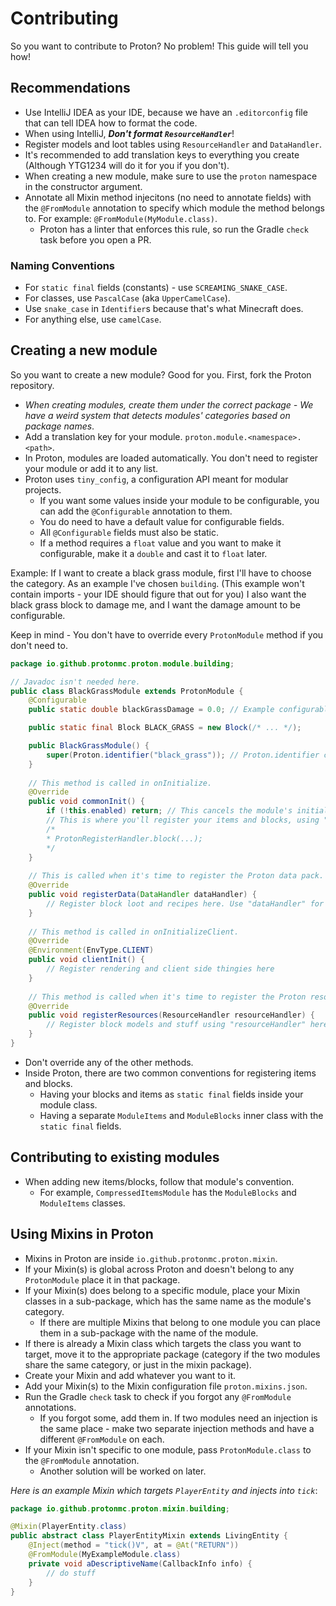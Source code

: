 # Contributing
So you want to contribute to Proton? No problem! This guide will tell you how!

## Recommendations
* Use IntelliJ IDEA as your IDE, because we have an `.editorconfig` file that can tell IDEA how to format the code.
* When using IntelliJ, ***Don't format `ResourceHandler`***!
* Register models and loot tables using `ResourceHandler` and `DataHandler`.
* It's recommended to add translation keys to everything you create (Although YTG1234 will do it for you if you don't).
* When creating a new module, make sure to use the `proton` namespace in the constructor argument.
* Annotate all Mixin method injecitons (no need to annotate fields) with the `@FromModule` annotation to specify which module the method belongs to. For example: `@FromModule(MyModule.class)`.
    * Proton has a linter that enforces this rule, so run the Gradle `check` task before you open a PR.

### Naming Conventions
* For `static final` fields (constants) - use `SCREAMING_SNAKE_CASE`.
* For classes, use `PascalCase` (aka `UpperCamelCase`).
* Use `snake_case` in `Identifier`s because that's what Minecraft does.
* For anything else, use `camelCase`.

## Creating a new module
So you want to create a new module? Good for you.
First, fork the Proton repository.

* *When creating modules, create them under the correct package - We have a weird system that detects modules' categories based on package names*.
* Add a translation key for your module. `proton.module.<namespace>.<path>`.
* In Proton, modules are loaded automatically. You don't need to register your module or add it to any list.
* Proton uses `tiny_config`, a configuration API meant for modular projects.
    * If you want some values inside your module to be configurable, you can add the `@Configurable` annotation to them.
    * You do need to have a default value for configurable fields.
    * All `@Configurable` fields must also be static.
    * If a method requires a `float` value and you want to make it configurable, make it a `double` and cast it to `float` later.

Example:
If I want to create a black grass module, first I'll have to choose the category. As an example I've chosen `building`. (This example won't contain imports - your IDE should figure that out for you)
I also want the black grass block to damage me, and I want the damage amount to be configurable.

Keep in mind - You don't have to override every `ProtonModule` method if you don't need to.
```java
package io.github.protonmc.proton.module.building;

// Javadoc isn't needed here.
public class BlackGrassModule extends ProtonModule {
    @Configurable
    public static double blackGrassDamage = 0.0; // Example configurable field. This field will appear in the config screen, and will require a translation key.

    public static final Block BLACK_GRASS = new Block(/* ... */);

    public BlackGrassModule() {
        super(Proton.identifier("black_grass")); // Proton.identifier constructs an identifier object with the namepsace "proton".
    }
  
    // This method is called in onInitialize.
    @Override
    public void commonInit() {
        if (!this.enabled) return; // This cancels the module's initialization if it's disabled - "enabled" is inherited from "ProtonModule".
        // This is where you'll register your items and blocks, using "ProtonRegisterHandler".
        /*
        * ProtonRegisterHandler.block(...);
        */
    }
  
    // This is called when it's time to register the Proton data pack.
    @Override
    public void registerData(DataHandler dataHandler) {
        // Register block loot and recipes here. Use "dataHandler" for this.
    }
  
    // This method is called in onInitializeClient.
    @Override
    @Environment(EnvType.CLIENT)
    public void clientInit() {
        // Register rendering and client side thingies here
    }
  
    // This method is called when it's time to register the Proton resource pack.
    @Override
    public void registerResources(ResourceHandler resourceHandler) {
        // Register block models and stuff using "resourceHandler" here.
    }
}
```
* Don't override any of the other methods.
* Inside Proton, there are two common conventions for registering items and blocks.
    * Having your blocks and items as `static final` fields inside your module class.
    * Having a separate `ModuleItems` and `ModuleBlocks` inner class with the `static final` fields.

## Contributing to existing modules
* When adding new items/blocks, follow that module's convention.
    * For example, `CompressedItemsModule` has the `ModuleBlocks` and `ModuleItems` classes.

## Using Mixins in Proton
* Mixins in Proton are inside `io.github.protonmc.proton.mixin`.
* If your Mixin(s) is global across Proton and doesn't belong to any `ProtonModule` place it in that package.
* If your Mixin(s) does belong to a specific module, place your Mixin classes in a sub-package, which has the same name as the module's category.
    * If there are multiple Mixins that belong to one module you can place them in a sub-package with the name of the module.
* If there is already a Mixin class which targets the class you want to target, move it to the appropriate package (category if the two modules share the same category, or just in the mixin package).
* Create your Mixin and add whatever you want to it.
* Add your Mixin(s) to the Mixin configuration file `proton.mixins.json`.
* Run the Gradle `check` task to check if you forgot any `@FromModule` annotations.
    * If you forgot some, add them in. If two modules need an injection is the same place - make two separate injection methods and have a different `@FromModule` on each.
* If your Mixin isn't specific to one module, pass `ProtonModule.class` to the `@FromModule` annotation.
    * Another solution will be worked on later.
    
*Here is an example Mixin which targets `PlayerEntity` and injects into `tick`*:
```java
package io.github.protonmc.proton.mixin.building;

@Mixin(PlayerEntity.class)
public abstract class PlayerEntityMixin extends LivingEntity {
    @Inject(method = "tick()V", at = @At("RETURN"))
    @FromModule(MyExampleModule.class)
    private void aDescriptiveName(CallbackInfo info) {
        // do stuff
    }
}
```
